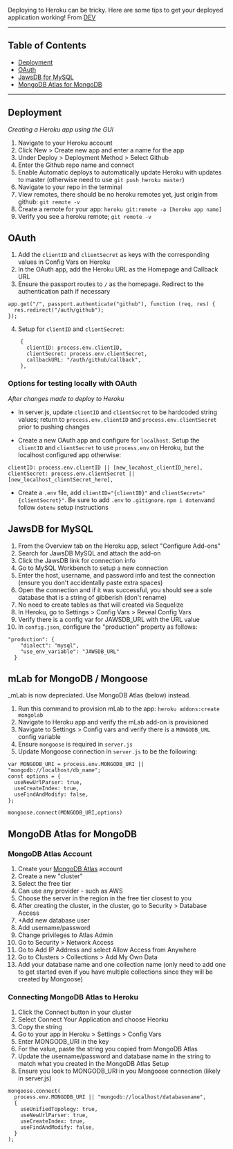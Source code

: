 Deploying to Heroku can be tricky. Here are some tips to get your deployed application working!
From [DEV](https://dev.to/darnocer/heroku-deployment-tips-3lii)

---

## Table of Contents

- [Deployment](#Deployment)
- [OAuth](#OAuth)
- [JawsDB for MySQL](#JawsDB-for-MySQL)
- [MongoDB Atlas for MongoDB](#MongoDB-Atlas-for-MongoDB)

---

## Deployment
_Creating a Heroku app using the GUI_

1. Navigate to your Heroku account
2. Click New > Create new app and enter a name for the app
3. Under Deploy > Deployment Method > Select Github
4. Enter the Github repo name and connect
5. Enable Automatic deploys to automatically update Heroku with updates to master (otherwise need to use `git push heroku master`)
6. Navigate to your repo in the terminal
7. View remotes, there should be no heroku remotes yet, just origin from github: `git remote -v`
8. Create a remote for your app: `heroku git:remote -a [heroku app name]`
9. Verify you see a heroku remote; `git remote -v`

## OAuth

1. Add the `clientID` and `clientSecret` as keys with the corresponding values in Config Vars on Heroku
2. In the OAuth app, add the Heroku URL as the Homepage and Callback URL
3. Ensure the passport routes to `/` as the homepage. Redirect to the authentication path if necessary

```
app.get("/", passport.authenticate("github"), function (req, res) {
  res.redirect("/auth/github");
});
```

4. Setup for `clientID` and `clientSecret`:

```
    {
      clientID: process.env.clientID,
      clientSecret: process.env.clientSecret,
      callbackURL: "/auth/github/callback",
    },
```

### Options for testing locally with OAuth

_After changes made to deploy to Heroku_

- In server.js, update `clientID` and `clientSecret` to be hardcoded string values; return to `process.env.clientID` and `process.env.clientSecret` prior to pushing changes

- Create a new OAuth app and configure for `localhost`. Setup the `clientID` and `clientSecret` to use `process.env` on Heroku, but the localhost configured app otherwise:

```
clientID: process.env.clientID || [new_locahost_clientID_here],
clientSecret: process.env.clientSecret || [new_localhost_clientSecret_here],
```

- Create a `.env` file, add `clientID="{clientID}"` and `clientSecret="{clientSecret}"`. Be sure to add `.env` to `.gitignore`. `npm i dotenv`and follow `dotenv` setup instructions

## JawsDB for MySQL

1. From the Overview tab on the Heroku app, select "Configure Add-ons"
2. Search for JawsDB MySQL and attach the add-on
3. Click the JawsDB link for connection info
4. Go to MySQL Workbench to setup a new connection
5. Enter the host, username, and password info and test the connection (ensure you don't accidentally paste extra spaces)
6. Open the connection and if it was successful, you should see a sole database that is a string of gibberish (don't rename)
7. No need to create tables as that will created via Sequelize
8. In Heroku, go to Settings > Config Vars > Reveal Config Vars
9. Verify there is a config var for JAWSDB_URL with the URL value
10. In `config.json`, configure the "production" property as follows:

```
"production": {
    "dialect": "mysql",
    "use_env_variable": "JAWSDB_URL"
  }
```

## mLab for MongoDB / Mongoose 
_mLab is now depreciated. Use MongoDB Atlas (below) instead.  

1. Run this command to provision mLab to the app:
   `heroku addons:create mongolab`
2. Navigate to Heroku app and verify the mLab add-on is provisioned
3. Navigate to Settings > Config vars and verify there is a `MONGODB_URL` config variable
4. Ensure `mongoose` is required in `server.js`
5. Update Mongoose connection in `server.js` to be the following:

```
var MONGODB_URI = process.env.MONGODB_URI || "mongodb://localhost/db_name";
const options = {
  useNewUrlParser: true,
  useCreateIndex: true,
  useFindAndModify: false,
};

mongoose.connect(MONGODB_URI,options)
```

## MongoDB Atlas for MongoDB
### MongoDB Atlas Account
1. Create your [MongoDB Atlas](https://www.mongodb.com/cloud/atlas/signup) account
2. Create a new "cluster"
3. Select the free tier
4. Can use any provider - such as AWS
5. Choose the server in the region in the free tier closest to you
6. After creating the cluster, in the cluster, go to Security > Database Access
7. +Add new database user
8. Add username/password 
9. Change privileges to Atlas Admin
10. Go to Security > Network Access
11. Go to Add IP Address and select Allow Access from Anywhere
12. Go to Clusters > Collections > Add My Own Data
13. Add your database name and one collection name (only need to add one to get started even if you have multiple collections since they will be created by Mongoose)

### Connecting MongoDB Atlas to Heroku
1. Click the Connect button in your cluster
2. Select Connect Your Application and choose Heorku
3. Copy the string
4. Go to your app in Heroku > Settings > Config Vars
5. Enter MONGODB_URI in the key
6. For the value, paste the string you copied from MongoDB Atlas
7. Update the username/password and database name in the string to match what you created in the MongoDB Atlas Setup
8. Ensure you look to MONGODB_URI in you Mongoose connection (likely in server.js)

```
mongoose.connect(
  process.env.MONGODB_URI || "mongodb://localhost/databasename",
  {
    useUnifiedTopology: true,
    useNewUrlParser: true,
    useCreateIndex: true,
    useFindAndModify: false,
  }
);
```
